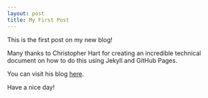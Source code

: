 ```yaml
---
layout: post
title: My First Post
---
```


This is the first post on my new blog!

Many thanks to Christopher Hart for creating an incredible technical document on how to do this using Jekyll and GitHub Pages.

You can visit his blog [here](https://chrisjhart.com/Creating-a-Simple-Free-Blog/).

Have a nice day!
